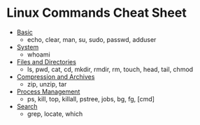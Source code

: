 # Linux Commands Cheat Sheet

* [Basic](/Basic.md)
  * echo, clear, man, su, sudo, passwd, adduser
* [System](/System.md)
  * whoami
* [Files and Directories](/Files_and_Directories.md)
  * ls, pwd, cat, cd, mkdir, rmdir, rm, touch, head, tail, chmod
* [Compression and Archives](/Compression_and_Archives.md)
  * zip, unzip, tar
* [Process Management](/Process_Management.md)
  * ps, kill, top, killall, pstree, jobs, bg, fg, [cmd]
* [Search](/Search.md)
  * grep, locate, which
